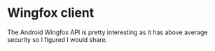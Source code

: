 # Wingfox client
The Android Wingfox API is pretty interesting as it has above average security so I
figured I would share.